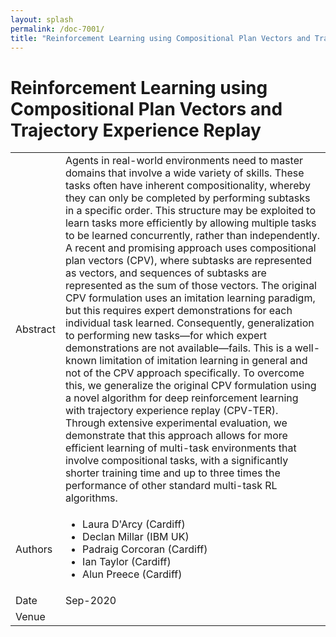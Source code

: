 ```yaml
---
layout: splash
permalink: /doc-7001/
title: "Reinforcement Learning using Compositional Plan Vectors and Trajectory Experience Replay "
---
```


# Reinforcement Learning using Compositional Plan Vectors and Trajectory Experience Replay 

<table>
    <tbody>
    <tr>
        <td>Abstract</td>
        <td>Agents in real-world environments need to master domains that involve a wide variety of skills. These tasks often have inherent compositionality, whereby they can only be completed by performing subtasks in a specific order. This structure may be exploited to learn tasks more efficiently by allowing multiple tasks to be learned concurrently, rather than independently. A recent and promising approach uses compositional plan vectors (CPV), where subtasks are represented as vectors, and sequences of subtasks are represented as the sum of those vectors. The original CPV formulation uses an imitation learning paradigm, but this requires expert demonstrations for each individual task learned. Consequently, generalization to performing new tasks—for which expert demonstrations are not available—fails. This is a well-known limitation of imitation learning in general and not of the CPV approach specifically. To overcome this, we generalize the original CPV formulation using a novel algorithm for deep reinforcement learning with trajectory experience replay (CPV-TER). Through extensive experimental evaluation, we demonstrate that this approach allows for more efficient learning of multi-task environments that involve compositional tasks, with a significantly shorter training time and up to three times the performance of other standard multi-task RL algorithms.</td>
    </tr>
    <tr>
        <td>Authors</td>
        <td>
            <ul>
                <li>Laura D'Arcy (Cardiff)</li>
                <li>Declan Millar (IBM UK)</li>
                <li>Padraig Corcoran (Cardiff)</li>
                <li>Ian Taylor (Cardiff)</li>
              <li>Alun Preece (Cardiff)</li>
            </ul>
        </td>
    </tr>
    <tr>
        <td>Date</td>
        <td>Sep-2020</td>
    </tr>
    <tr>
        <td>Venue</td>
        <td></td>
    </tr>
    </tbody>
</table>
